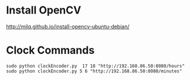 # Install OpenCV
http://milq.github.io/install-opencv-ubuntu-debian/

# Clock Commands
```
sudo python clockEncoder.py  17 18 "http://192.168.86.50:8080/hours"
sudo python clockEncoder.py 5 6 "http://192.168.86.50:8080/minutes"
```